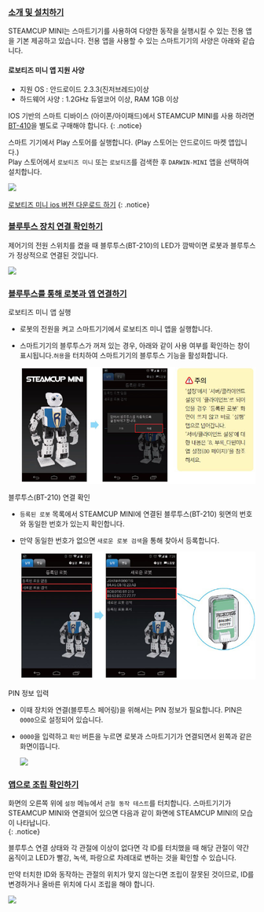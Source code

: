 
### [소개 및 설치하기](#소개-및-설치하기)
STEAMCUP MINI는 스마트기기를 사용하여 다양한 동작을 실행시킬 수 있는 전용 앱을 기본 제공하고 있습니다. 전용 앱을 사용할 수 있는 스마트기기의 사양은 아래와 같습니다.

#### 로보티즈 미니 앱 지원 사양
- 지원 OS : 안드로이드 2.3.3(진저브레드)이상
- 하드웨어 사양 : 1.2GHz 듀얼코어 이상, RAM 1GB 이상

IOS 기반의 스마트 디바이스 (아이폰/아이패드)에서 STEAMCUP MINI를 사용 하려면 [BT-410](/docs/kr/parts/communication/bt-410/)을 별도로 구매해야 합니다.
{: .notice}

스마트 기기에서 Play 스토어를 실행합니다. (Play 스토어는 안드로이드 마켓 앱입니다.)  
Play 스토어에서 `로보티즈 미니` 또는 `로보티즈`를 검색한 후 `DARWIN-MINI` 앱을 선택하여 설치합니다.

![](/assets/images/sw/mobile/mini_app_001.jpg)

[로보티즈 미니 ios 버전 다운로드 하기](https://apps.apple.com/kr/app/robotis-mini/id948481762)
{: .notice}

### [블루투스 장치 연결 확인하기](#블루투스-장치-연결-확인하기)
제어기의 전원 스위치를 켰을 때 블루투스(BT-210)의 LED가 깜박이면 로봇과 블루투스가 정상적으로 연결된 것입니다.

![](/assets/images/sw/mobile/mini_app_002.jpg)

### [블루투스를 통해 로봇과 앱 연결하기](#블루투스를-통해-로봇과-앱-연결하기)
로보티즈 미니 앱 실행
- 로봇의 전원을 켜고 스마트기기에서 로보티즈 미니 앱을 실행합니다.
- 스마트기기의 블루투스가 꺼져 있는 경우, 아래와 같이 사용 여부를 확인하는 창이 표시됩니다.`허용`을 터치하여 스마트기기의 블루투스 기능을 활성화합니다.

  ![](/assets/images/edu/mini/darwin_mini_11.jpg)

블루투스(BT-210) 연결 확인
- `등록된 로봇` 목록에서 STEAMCUP MINI에 연결된 블루투스(BT-210) 윗면의 번호와 동일한 번호가 있는지 확인합니다.
- 만약 동일한 번호가 없으면 `새로운 로봇 검색`을 통해 찾아서 등록합니다.

  ![](/assets/images/edu/mini/darwin_mini_12.jpg)

PIN 정보 입력
- 이때 장치와 연결(블루투스 페어링)을 위해서는 PIN 정보가 필요합니다. PIN은 `0000`으로 설정되어 있습니다.
- `0000`을 입력하고 `확인` 버튼을 누르면 로봇과 스마트기기가 연결되면서 왼쪽과 같은 화면이뜹니다.

  ![](/assets/images/edu/mini/darwin_mini_13.jpg)

### [앱으로 조립 확인하기](#앱으로-조립-확인하기)

화면의 오른쪽 위에 `설정` 메뉴에서 `관절 동작 테스트`를 터치합니다. 스마트기기가 STEAMCUP MINI와 연결되어 있으면 다음과 같이 화면에 STEAMCUP MINI의 모습이 나타납니다.  
{: .notice}

블루투스 연결 상태와 각 관절에 이상이 없다면 각 ID를 터치했을 때 해당 관절이 약간 움직이고 LED가 빨강, 녹색, 파랑으로 차례대로 변하는 것을 확인할 수 있습니다.  

만약 터치한 ID와 동작하는 관절의 위치가 맞지 않는다면 조립이 잘못된 것이므로, ID를 변경하거나 올바른 위치에 다시 조립을 해야 합니다.

![](/assets/images/edu/mini/darwin_mini_70.jpg)
